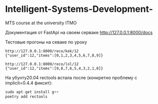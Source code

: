 # Intelligent-Systems-Development-
MTS course at the university ITMO

Документация от FastApi на своем серваке 
http://127.0.0.1:8000/docs

Тестовые прогоны на севаке по уроку 
```
http://127.0.0.1:8000/reco/kek/12
{"user_id":12,"items":[0,1,2,3,4,5,6,7,8,9]}

http://127.0.0.1:8000/reco/lol/12
{"user_id":12,"items":[9,8,7,6,5,4,3,2,1,0]}
```

На убунту20.04 rectools встала после (конкретно проблему с implicit=0.4.4 фиксит):
```python
sudo apt-get install g++ 
poetry add rectools
```